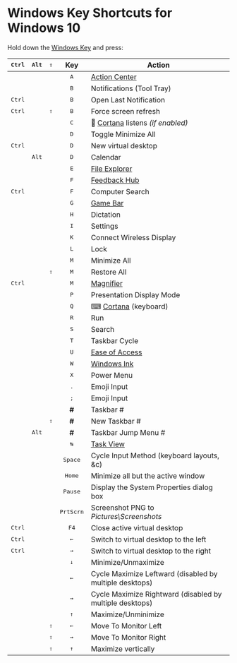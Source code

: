 Windows Key Shortcuts for Windows 10
====================================

Hold down the [Windows Key](https://en.wikipedia.org/wiki/Windows_Key) and press:

| <kbd>Ctrl</kbd> | <kbd>Alt</kbd> | <kbd>⇧</kbd> | Key                | Action
| --------------- | -------------- | ------------ |:------------------:| -----------------------------------
|                 |                |              | <kbd>A</kbd>       | [Action Center][]
|                 |                |              | <kbd>B</kbd>       | Notifications (Tool Tray)
| <kbd>Ctrl</kbd> |                |              | <kbd>B</kbd>       | Open Last Notification
| <kbd>Ctrl</kbd> |                | <kbd>⇧</kbd> | <kbd>B</kbd>       | Force screen refresh
|                 |                |              | <kbd>C</kbd>       | 🎤 [Cortana][] listens _(if enabled)_
|                 |                |              | <kbd>D</kbd>       | Toggle Minimize All
| <kbd>Ctrl</kbd> |                |              | <kbd>D</kbd>       | New virtual desktop
|                 | <kbd>Alt</kbd> |              | <kbd>D</kbd>       | Calendar
|                 |                |              | <kbd>E</kbd>       | [File Explorer][]
|                 |                |              | <kbd>F</kbd>       | [Feedback Hub][]
| <kbd>Ctrl</kbd> |                |              | <kbd>F</kbd>       | Computer Search
|                 |                |              | <kbd>G</kbd>       | [Game Bar][]
|                 |                |              | <kbd>H</kbd>       | Dictation
|                 |                |              | <kbd>I</kbd>       | Settings
|                 |                |              | <kbd>K</kbd>       | Connect Wireless Display
|                 |                |              | <kbd>L</kbd>       | Lock
|                 |                |              | <kbd>M</kbd>       | Minimize All
|                 |                | <kbd>⇧</kbd> | <kbd>M</kbd>       | Restore All
| <kbd>Ctrl</kbd> |                |              | <kbd>M</kbd>       | [Magnifier][]
|                 |                |              | <kbd>P</kbd>       | Presentation Display Mode
|                 |                |              | <kbd>Q</kbd>       | ⌨ [Cortana][] (keyboard)
|                 |                |              | <kbd>R</kbd>       | Run
|                 |                |              | <kbd>S</kbd>       | Search
|                 |                |              | <kbd>T</kbd>       | Taskbar Cycle
|                 |                |              | <kbd>U</kbd>       | [Ease of Access][]
|                 |                |              | <kbd>W</kbd>       | [Windows Ink][]
|                 |                |              | <kbd>X</kbd>       | Power Menu
|                 |                |              | <kbd>.</kbd>       | Emoji Input
|                 |                |              | <kbd>;</kbd>       | Emoji Input
|                 |                |              | **#**              | Taskbar #
|                 |                | <kbd>⇧</kbd> | **#**              | New Taskbar #
|                 | <kbd>Alt</kbd> |              | **#**              | Taskbar Jump Menu #
|                 |                |              | <kbd>↹</kbd>       | [Task View][]
|                 |                |              | <kbd>Space</kbd>   | Cycle Input Method (keyboard layouts, &c)
|                 |                |              | <kbd>Home</kbd>    | Minimize all but the active window
|                 |                |              | <kbd>Pause</kbd>   | Display the System Properties dialog box
|                 |                |              | <kbd>PrtScrn</kbd> | Screenshot PNG to _Pictures\Screenshots_
| <kbd>Ctrl</kbd> |                |              | <kbd>F4</kbd>      | Close active virtual desktop
| <kbd>Ctrl</kbd> |                |              | <kbd>←</kbd>       | Switch to virtual desktop to the left
| <kbd>Ctrl</kbd> |                |              | <kbd>→</kbd>       | Switch to virtual desktop to the right
|                 |                |              | <kbd>↓</kbd>       | Minimize/Unmaximize
|                 |                |              | <kbd>←</kbd>       | Cycle Maximize Leftward (disabled by multiple desktops)
|                 |                |              | <kbd>→</kbd>       | Cycle Maximize Rightward (disabled by multiple desktops)
|                 |                |              | <kbd>↑</kbd>       | Maximize/Unminimize
|                 |                | <kbd>⇧</kbd> | <kbd>←</kbd>       | Move To Monitor Left
|                 |                | <kbd>⇧</kbd> | <kbd>→</kbd>       | Move To Monitor Right
|                 |                | <kbd>⇧</kbd> | <kbd>↑</kbd>       | Maximize vertically

[Action Center]: https://en.wikipedia.org/wiki/Action_Center
[Cortana]: https://en.wikipedia.org/wiki/Cortana
[Ease of Access]: https://en.wikipedia.org/wiki/Ease_of_Access
[Feedback Hub]: https://en.wikipedia.org/wiki/Feedback_Hub
[File Explorer]: https://en.wikipedia.org/wiki/File_Explorer
[Game Bar]: https://support.xbox.com/en-CA/xbox-on-windows/social/record-game-clips-game-bar-windows-10
[Magnifier]: https://en.wikipedia.org/wiki/Magnifier_%28Windows%29
[Task View]: https://en.wikipedia.org/wiki/Task_View
[Windows Ink]: https://en.wikipedia.org/wiki/Windows_Ink
